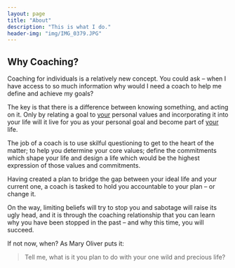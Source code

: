 ```yaml
---
layout: page
title: "About"
description: "This is what I do."
header-img: "img/IMG_0379.JPG"
---
```



## Why Coaching?
Coaching for individuals is a relatively new concept. You could ask – when I have access to so much information why would I need a coach to help me define and achieve my goals?

The key is that there is a difference between knowing something, and acting on it. Only by relating a goal to <u>your</u> personal values and incorporating it into your life will it live for you as your personal goal and become part of <u>your</u> life.

The job of a coach is to use skilful questioning to get to the heart of the matter; to help you determine your core values; define the commitments which shape your life and design a life which would be the highest expression of those values and commitments.

Having created a plan to bridge the gap between your ideal life and your current one, a coach is tasked to hold you accountable to your plan – or change it. 

On the way, limiting beliefs will try to stop you and sabotage will raise its ugly head, and it is through the coaching relationship that you can learn why you have been stopped in the past – and why this time, you will succeed.

If not now, when? As Mary Oliver puts it:

> Tell me, what is it you plan to do with your one wild and precious life?


